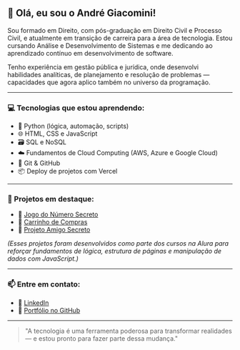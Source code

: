 ## 👋 Olá, eu sou o André Giacomini!

Sou formado em Direito, com pós-graduação em Direito Civil e Processo Civil, e atualmente em transição de carreira para a área de tecnologia. Estou cursando Análise e Desenvolvimento de Sistemas e me dedicando ao aprendizado contínuo em desenvolvimento de software.

Tenho experiência em gestão pública e jurídica, onde desenvolvi habilidades analíticas, de planejamento e resolução de problemas — capacidades que agora aplico também no universo da programação.

---

### 💻 Tecnologias que estou aprendendo:

- 🐍 Python (lógica, automação, scripts)
- 🌐 HTML, CSS e JavaScript
- 🗃️ SQL e NoSQL
- ☁️ Fundamentos de Cloud Computing (AWS, Azure e Google Cloud)
- 🔧 Git & GitHub
- 📦 Deploy de projetos com Vercel

---

### 🚀 Projetos em destaque:

- 🎯 [Jogo do Número Secreto](https://github.com/AndreGiacomin/jogo-do-numero-secreto-alura)
- 🛒 [Carrinho de Compras](https://github.com/AndreGiacomin/carrinho-de-compras-alura)
- 🎉 [Projeto Amigo Secreto](https://github.com/AndreGiacomin/amigo-secreto-alura)

*(Esses projetos foram desenvolvidos como parte dos cursos na Alura para reforçar fundamentos de lógica, estrutura de páginas e manipulação de dados com JavaScript.)*

---

### 📫 Entre em contato:

- 💼 [LinkedIn](https://www.linkedin.com/in/seu-usuario-linkedin/)
- 📂 [Portfólio no GitHub](https://github.com/AndreGiacomin)

---

> "A tecnologia é uma ferramenta poderosa para transformar realidades — e estou pronto para fazer parte dessa mudança."
